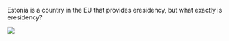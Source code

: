 Estonia is a country in the EU that provides eresidency, but what exactly is eresidency?

![](https://i.redd.it/dh8cwxg8b8w61.png)
